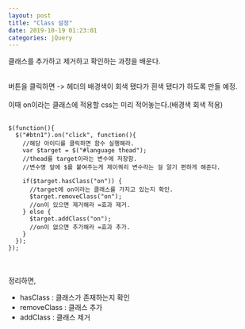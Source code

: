 ```yaml
---
layout: post
title: "Class 설정"
date: 2019-10-19 01:23:01
categories: jQuery
---
```

클래스를 추가하고 제거하고 확인하는 과정을 배운다.<br><br>

버튼을 클릭하면 -> 헤더의 배경색이 회색 됐다가 흰색 됐다가 하도록 만들 예정.<br><br>
이때 on이라는 클래스에 적용할 css는 미리 적어놓는다.(배경색 회색 적용)<br><br>

    $(function(){
      $("#btn1").on("click", function(){  
        //해당 아이디를 클릭하면 함수 실행해라.
        var $target = $("#language thead");  
        //thead를 target이라는 변수에 저장함.
        //변수명 앞에 $를 붙여주는게 제이쿼리 변수라는 걸 알기 편하게 해준다.

        if($target.hasClass("on")) {
          //target에 on이라는 클래스를 가지고 있는지 확인.
          $target.removeClass("on");
          //on이 있으면 제거해라 =효과 제거.
        } else {
          $target.addClass("on");
          //on이 없으면 추가해라 =효과 추가.
        }
      });
    });
<br><br>
정리하면,<br>
* hasClass : 클래스가 존재하는지 확인<br>
* removeClass : 클래스 추가<br>
* addClass : 클래스 제거<br>
